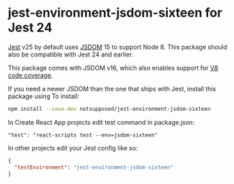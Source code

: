 # jest-environment-jsdom-sixteen for Jest 24

[Jest](https://jestjs.io) v25 by default uses [JSDOM](https://github.com/jsdom/jsdom) 15 to support Node 8. This package should also be compatible with Jest 24 and earlier.

This package comes with JSDOM v16, which also enables support for [V8 code coverage](https://jestjs.io/docs/configuration#coverageprovider-string).

If you need a newer JSDOM than the one that ships with Jest, install this package using 
To install:

```bash
npm install --save-dev notsupposed/jest-environment-jsdom-sixteen
```

In Create React App projects edit test command in package.json:

```
"test": "react-scripts test --env=jsdom-sixteen"
```

In other projects edit your Jest config like so:

```json
{
  "testEnvironment": "jest-environment-jsdom-sixteen"
}
```
